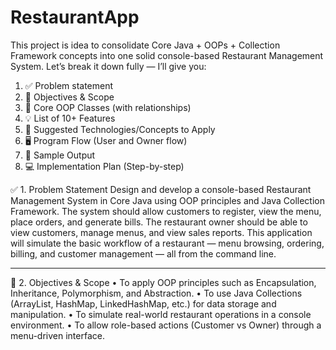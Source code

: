 # RestaurantApp
 This  project is idea to consolidate Core Java + OOPs + Collection Framework concepts into one solid console-based Restaurant Management System.
Let’s break it down fully — I’ll give you:
1.	✅ Problem statement
2.	🎯 Objectives & Scope
3.	🧱 Core OOP Classes (with relationships)
4.	💡 List of 10+ Features
5.	🧩 Suggested Technologies/Concepts to Apply
6.	🖥️ Program Flow (User and Owner flow)
7.	🧾 Sample Output
8.	💻 Implementation Plan (Step-by-step)

✅ 1. Problem Statement
Design and develop a console-based Restaurant Management System in Core Java using OOP principles and Java Collection Framework.
The system should allow customers to register, view the menu, place orders, and generate bills.
The restaurant owner should be able to view customers, manage menus, and view sales reports.
This application will simulate the basic workflow of a restaurant — menu browsing, ordering, billing, and customer management — all from the command line.
________________________________________
🎯 2. Objectives & Scope
•	To apply OOP principles such as Encapsulation, Inheritance, Polymorphism, and Abstraction.
•	To use Java Collections (ArrayList, HashMap, LinkedHashMap, etc.) for data storage and manipulation.
•	To simulate real-world restaurant operations in a console environment.
•	To allow role-based actions (Customer vs Owner) through a menu-driven interface.
